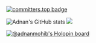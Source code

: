 [![committers.top badge](https://user-badge.committers.top/uae_private/AdnanMuhib.svg)](https://user-badge.committers.top/uae_private/AdnanMuhib)

![Adnan's GitHub stats](https://github-readme-stats.vercel.app/api?username=AdnanMuhib&count_private=true&show_icons=true&theme=dark)
![](https://github-readme-streak-stats.herokuapp.com/?user=AdnanMuhib&theme=dark&hide_border=false)<br/>


[![@adnanmohib's Holopin board](https://holopin.io/api/user/board?user=adnanmohib)](https://holopin.io/@adnanmohib)
